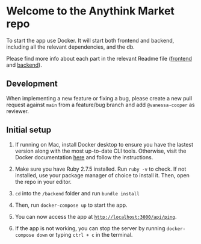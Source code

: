 # Welcome to the Anythink Market repo

To start the app use Docker. It will start both frontend and backend, including all the relevant dependencies, and the db.

Please find more info about each part in the relevant Readme file ([frontend](frontend/readme.md) and [backend](backend/README.md)).

## Development

When implementing a new feature or fixing a bug, please create a new pull request against `main` from a feature/bug branch and add `@vanessa-cooper` as reviewer.

## Initial setup

1. If running on Mac, install Docker desktop to ensure you have the lastest version along with the most up-to-date CLI tools. Otherwise, visit the Docker documentation [here](https://docs.docker.com/docker-for-mac/install/) and follow the instructions.

1. Make sure you have Ruby 2.7.5 installed. Run `ruby -v` to check.
If not installed, use your package manager of choice to install it.
Then, open the repo in your editor.

1. `cd` into the `/backend` folder and run `bundle install`

1. Then, run `docker-compose up` to start the app.

1. You can now access the app at [`http://localhost:3000/api/ping`](http://localhost:3000/api/ping).

1. If the app is not working, you can stop the server by running `docker-compose down` or typing `ctrl + c` in the terminal.
